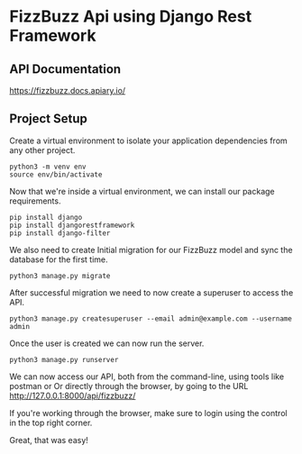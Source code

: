 # FizzBuzz Api using Django Rest Framework


## API Documentation
https://fizzbuzz.docs.apiary.io/

## Project Setup


Create a virtual environment to isolate your application dependencies from any other project. 

```
python3 -m venv env
source env/bin/activate
```

Now that we're inside a virtual environment, we can install our package requirements.

```
pip install django
pip install djangorestframework
pip install django-filter
```

We also need to create Initial migration for our FizzBuzz model and sync the database for the first time.

``` 
python3 manage.py migrate
```

After successful migration we need to now create a superuser to access the API. 

```
python3 manage.py createsuperuser --email admin@example.com --username admin
```

Once the user is created we can now run the server.

```
python3 manage.py runserver
```

We can now access our API, both from the command-line, using tools like postman or Or directly through the browser, by going to the URL http://127.0.0.1:8000/api/fizzbuzz/

If you're working through the browser, make sure to login using the control in the top right corner.

Great, that was easy!



